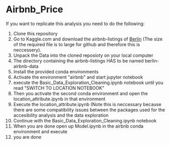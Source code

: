 # Airbnb_Price


If you want to replicate this analysis you need to do the following:
1. Clone this repository
2. Go to Kaggle.com and download the airbnb-listings of [Berlin](https://www.kaggle.com/brittabettendorf/berlin-airbnb-data) (The size of the required file is to large for github and therefore this is neccessery).
3. Unpack the Data into the cloned reposioty on your local computer
4. The directory containing the airbnb-listings HAS to be named berlin-airbnb-data
5. Install the provided conda environments
6. Activate the environment "airbnb" and start jupyter notebook
7. execute the Basic_Data_Exploration_Cleaning.ipynb notebook until you read "SWITCH TO LOCATION NOTEBOOK"
8. Then you activate the second conda environment and open the location_attribute.ipynb in that environment
9. Execute the location_attribute.ipynb (Note this is neccessary because there are some compatibility issues between the packages used for the accesibility analysis and the data exploration
10. Continue with the Basic_Data_Exploration_Cleaning.ipynb notebook
11. When you are done open up Model.ipynb in the airbnb conda environment and execute
12. you are done

